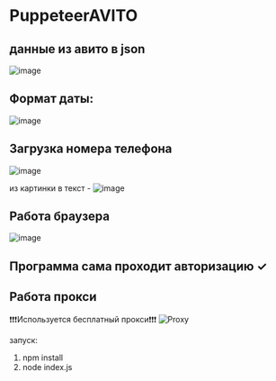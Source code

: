 # PuppeteerAVITO

## данные из авито в json
![image](https://user-images.githubusercontent.com/56951952/113340862-17655a00-9335-11eb-9f4b-b76f93629942.png)

## Формат даты:
![image](https://user-images.githubusercontent.com/56951952/112993540-fdc7e500-9171-11eb-874a-66aff85e48c3.png)

## Загрузка номера телефона
![image](https://user-images.githubusercontent.com/56951952/112993826-4aabbb80-9172-11eb-8116-3132ba3799a5.png)

из картинки в текст -
![image](https://user-images.githubusercontent.com/56951952/112993748-349dfb00-9172-11eb-9736-4986a9a23f2b.png)

## Работа браузера
![image](https://user-images.githubusercontent.com/56951952/112996053-8182d100-9174-11eb-903c-9e66d7767e0e.png)

## Программа сама проходит авторизацию ✓

## Работа прокси
 :heavy_exclamation_mark::heavy_exclamation_mark::heavy_exclamation_mark:Используется бесплатный прокси:heavy_exclamation_mark::heavy_exclamation_mark::heavy_exclamation_mark:
![Proxy](https://user-images.githubusercontent.com/56951952/115425408-453d1080-a208-11eb-93dc-fc365688cfc5.PNG)



запуск:
1. npm install
2. node index.js
